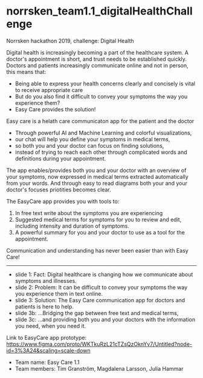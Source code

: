 # norrsken_team1.1_digitalHealthChallenge
Norrsken hackathon 2019, challenge: Digital Health

Digital health is increasingly becoming a part of the healthcare system.
A doctor's appointment is short, and trust needs to be established quickly.
Doctors and patients increasingly communicate online and not in person,
this means that:

- Being able to express your health concerns clearly and concisely is vital to receive appropriate care
- But do you also find it difficult to convey your symptoms the way you experience them?
- Easy Care provides the solution!

Easy care is a helath care communicaton app for the patient and the doctor
- Through powerful AI and Machine Learning and colorful visualizations, 
- our chat will help you define your symptoms in medical terms,
- so both you and your doctor can focus on finding solutions, 
- instead of trying to reach each other through complicated words and definitions during your appointment.

The app enables/provides both you and your doctor with an overview of your symptoms, 
now expressed in medical terms extracted automatically from your words.
And through easy to read diagrams both your and your doctor's focuses priotities becomes clear. 

The EasyCare app provides you with tools to:
1. In free text write about the symptoms you are experiencing
2. Suggested medical terms for symptoms for you to review and edit, including intensity and duration of symptoms.
3. A powerful summary for you and your doctor to use as a tool for the appointment. 

Communication and understanding has never been easier than with Easy Care!

-------------------------

- slide 1: Fact: Digital healthcare is changing how we communicate about symptoms and illnesses.
- slide 2: Problem: It can be difficult to convey your symptoms the way you experience them in text online.
- slide 3: Solution: The Easy Care communication app for doctors and patients is here to help.
- slide 3b: ...Bridging the gap between free text and medical terms, 
- slide 3c: ...and providing both you and your doctors with the information you need, when you need it.

Link to EasyCare app prototype: https://www.figma.com/proto/WKTkuRzL21cTZsQzOknYv7/Untitled?node-id=3%3A24&scaling=scale-down


- Team name: Easy Care 1.1
- Team members: Tim Granström, Magdalena Larsson, Julia Hammar
